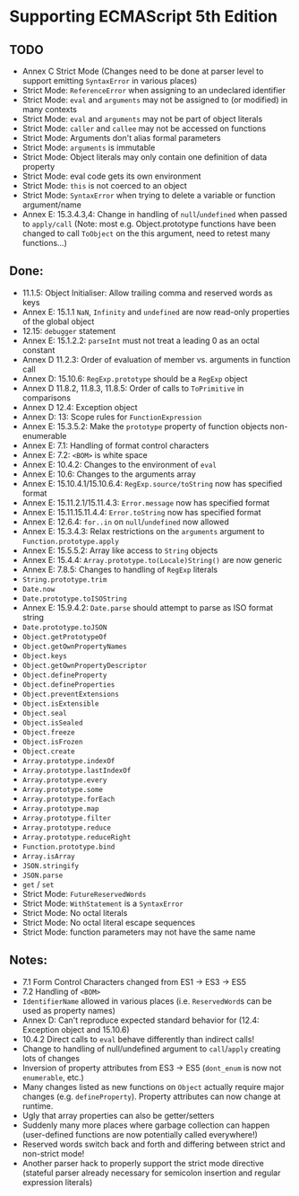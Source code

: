 # Supporting ECMAScript 5th Edition

## TODO
- Annex C Strict Mode (Changes need to be done at parser level to support emitting `SyntaxError` in various places)
- Strict Mode: `ReferenceError` when assigning to an undeclared
  identifier
- Strict Mode: `eval` and `arguments` may not be assigned to (or
  modified) in many contexts
- Strict Mode: `eval` and `arguments` may not be part of object literals
- Strict Mode: `caller` and `callee` may not be accessed on functions
- Strict Mode: Arguments don't alias formal parameters
- Strict Mode: `arguments` is immutable
- Strict Mode: Object literals may only contain one definition of data
  property
- Strict Mode: eval code gets its own environment
- Strict Mode: `this` is not coerced to an object
- Strict Mode: `SyntaxError` when trying to delete a variable or function argument/name
- Annex E: 15.3.4.3,4: Change in handling of `null`/`undefined` when passed to `apply/call` (Note: most e.g. Object.prototype functions have been changed to call `ToObject` on the this argument, need to retest many functions...)

## Done:
- 11.1.5: Object Initialiser: Allow trailing comma and reserved words as keys
- Annex E: 15.1.1 `NaN`, `Infinity` and `undefined` are now read-only properties of the global object
- 12.15: `debugger` statement
- Annex E: 15.1.2.2: `parseInt` must not treat a leading 0 as an octal constant
- Annex D 11.2.3: Order of evaluation of member vs. arguments in function call
- Annex D: 15.10.6: `RegExp.prototype` should be a `RegExp` object
- Annex D 11.8.2, 11.8.3, 11.8.5: Order of calls to `ToPrimitive` in comparisons
- Annex D 12.4: Exception object
- Annex D: 13: Scope rules for `FunctionExpression`
- Annex E: 15.3.5.2: Make the `prototype` property of function objects non-enumerable
- Annex E: 7.1: Handling of format control characters
- Annex E: 7.2: `<BOM>` is white space
- Annex E: 10.4.2: Changes to the environment of `eval`
- Annex E: 10.6: Changes to the arguments array
- Annex E: 15.10.4.1/15.10.6.4: `RegExp.source/toString` now has specified format
- Annex E: 15.11.2.1/15.11.4.3: `Error.message` now has specified format
- Annex E: 15.11.15.11.4.4: `Error.toString` now has specified format
- Annex E: 12.6.4: `for..in` on `null`/`undefined` now allowed
- Annex E: 15.3.4.3: Relax restrictions on the `arguments` argument to `Function.prototype.apply`
- Annex E: 15.5.5.2: Array like access to `String` objects
- Annex E: 15.4.4: `Array.prototype.to(Locale)String()` are now generic
- Annex E: 7.8.5: Changes to handling of `RegExp` literals
- `String.prototype.trim`
- `Date.now`
- `Date.prototype.toISOString`
- Annex E: 15.9.4.2: `Date.parse` should attempt to parse as ISO format string
- `Date.prototype.toJSON`
- `Object.getPrototypeOf`
- `Object.getOwnPropertyNames`
- `Object.keys`
- `Object.getOwnPropertyDescriptor`
- `Object.defineProperty`
- `Object.defineProperties`
- `Object.preventExtensions`
- `Object.isExtensible`
- `Object.seal`
- `Object.isSealed`
- `Object.freeze`
- `Object.isFrozen`
- `Object.create`
- `Array.prototype.indexOf`
- `Array.prototype.lastIndexOf`
- `Array.prototype.every`
- `Array.prototype.some`
- `Array.prototype.forEach`
- `Array.prototype.map`
- `Array.prototype.filter`
- `Array.prototype.reduce`
- `Array.prototype.reduceRight`
- `Function.prototype.bind`
- `Array.isArray`
- `JSON.stringify`
- `JSON.parse`
- `get` / `set`
- Strict Mode: `FutureReservedWords`
- Strict Mode: `WithStatement` is a `SyntaxError`
- Strict Mode: No octal literals
- Strict Mode: No octal literal escape sequences
- Strict Mode: function parameters may not have the same name

## Notes:
- 7.1 Form Control Characters changed from ES1 -> ES3 -> ES5
- 7.2 Handling of `<BOM>`
- `IdentifierName` allowed in various places (i.e. `ReservedWord`s can be used as property names)
- Annex D: Can't reproduce expected standard behavior for (12.4: Exception object and 15.10.6)
- 10.4.2 Direct calls to `eval` behave differently than indirect calls!
- Change to handling of null/undefined argument to `call`/`apply` creating lots of changes
- Inversion of property attributes from ES3 -> ES5 (`dont_enum` is now not `enumerable`, etc.)
- Many changes listed as new functions on `Object` actually require major changes (e.g. `defineProperty`). Property attributes can now change at runtime.
- Ugly that array properties can also be getter/setters
- Suddenly many more places where garbage collection can happen (user-defined functions are now potentially called everywhere!)
- Reserved words switch back and forth and differing between strict and non-strict mode!
- Another parser hack to properly support the strict mode directive
  (stateful parser already necessary for semicolon insertion and regular expression literals)
